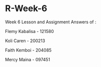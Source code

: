 # R-Week-6
Week 6 Lesson and Assignment Answers of :

Flemy Kabalisa - 121580

Koli Caren - 200213

Faith Kemboi - 204085

Mercy Maina - 097451
